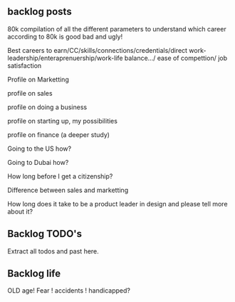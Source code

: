 
## backlog posts

80k compilation of all the different parameters to understand which career according to 80k is good bad and ugly!

Best careers to earn/CC/skills/connections/credentials/direct work-leadership/enteraprenuership/work-life balance.../ ease of compettion/ job satisfaction


Profile on Marketting

profile on sales

profile on doing a business

profile on starting up, my possibilities

profile on finance (a deeper study)

Going to the US how?

Going to Dubai how?

How long before I get a citizenship?

Difference between sales and marketting


How long does it take to be a product leader in design and please tell more about it?

## Backlog TODO's

Extract all todos and past here.

## Backlog life

OLD age! Fear ! accidents ! handicapped?
